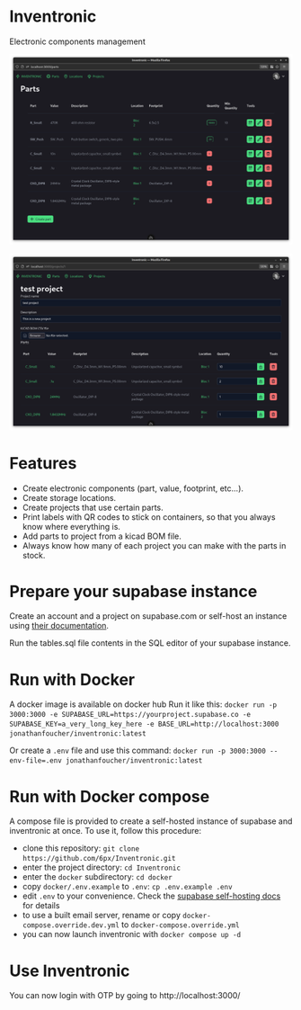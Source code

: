 # Inventronic

Electronic components management

![Parts UI](/img/parts.png)

![Project view](/img/project.png)

# Features

- Create electronic components (part, value, footprint, etc...).
- Create storage locations.
- Create projects that use certain parts.
- Print labels with QR codes to stick on containers, so that you always know where everything is.
- Add parts to project from a kicad BOM file.
- Always know how many of each project you can make with the parts in stock.

# Prepare your supabase instance
Create an account and a project on supabase.com or self-host an instance using [their documentation](https://supabase.com/docs/guides/self-hosting).

Run the tables.sql file contents in the SQL editor of your supabase instance.

# Run with Docker

A docker image is available on docker hub
Run it like this: `docker run -p 3000:3000 -e SUPABASE_URL=https://yourproject.supabase.co -e SUPABASE_KEY=a_very_long_key_here -e BASE_URL=http://localhost:3000 jonathanfoucher/inventronic:latest`

Or create a `.env` file and use this command:
`docker run -p 3000:3000 --env-file=.env jonathanfoucher/inventronic:latest`

# Run with Docker compose

A compose file is provided to create a self-hosted instance of supabase and inventronic at once. To use it, follow this procedure:

- clone this repository: `git clone https://github.com/6px/Inventronic.git`
- enter the project directory: `cd Inventronic`
- enter the `docker` subdirectory: `cd docker`
- copy `docker/.env.example` to `.env`: `cp .env.example .env`
- edit `.env` to your convenience. Check the [supabase self-hosting docs](https://supabase.com/docs/guides/self-hosting/docker) for details
- to use a built email server, rename or copy `docker-compose.override.dev.yml` to `docker-compose.override.yml`
- you can now launch inventronic with `docker compose up -d`

# Use Inventronic

You can now login with OTP by going to http://localhost:3000/